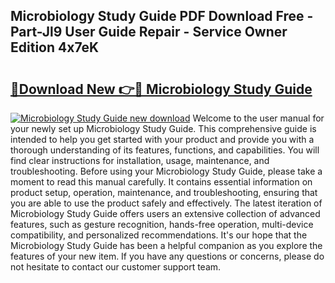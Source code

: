 ## Microbiology Study Guide PDF Download Free - Part-Jl9 User Guide Repair - Service Owner Edition 4x7eK

# <h2><a href="http://bc57170.oget.top/?id=Microbiology+Study+Guide">🔗Download New 👉🔴 Microbiology Study Guide</a></h2>

[![Microbiology Study Guide new download](https://i.imgur.com/5g1atiW.png)](http://bc57170.oget.top/?id=Microbiology+Study+Guide)
Welcome to the user manual for your newly set up Microbiology Study Guide. This comprehensive guide is intended to help you get started with your product and provide you with a thorough understanding of its features, functions, and capabilities. You will find clear instructions for installation, usage, maintenance, and troubleshooting. Before using your Microbiology Study Guide, please take a moment to read this manual carefully. It contains essential information on product setup, operation, maintenance, and troubleshooting, ensuring that you are able to use the product safely and effectively. The latest iteration of Microbiology Study Guide offers users an extensive collection of advanced features, such as gesture recognition, hands-free operation, multi-device compatibility, and personalized recommendations. It's our hope that the Microbiology Study Guide has been a helpful companion as you explore the features of your new item. If you have any questions or concerns, please do not hesitate to contact our customer support team.
